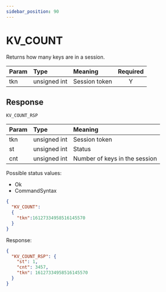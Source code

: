 ```yaml
---
sidebar_position: 90
---
```


# KV_COUNT
Returns how many keys are in a session.


|Param|Type|Meaning|Required|
|:---|:---|:---|:---:|
|tkn|unsigned int|Session token|Y|


## Response

`KV_COUNT_RSP`


|Param|Type|Meaning|
|:---|:---|:---|
|tkn|unsigned int|Session token|
|st|unsigned int|Status|
|cnt|unsigned int|Number of keys in the session|


Possible status values:

- Ok
- CommandSyntax


```json
{
  "KV_COUNT":
  {
    "tkn":16127334958516145570
  }
}
```

Response:

```json title="Cleared session which contained two keys"
{
  "KV_COUNT_RSP": {
    "st": 1,
    "cnt": 3457,
    "tkn": 16127334958516145570
  }
}
```
